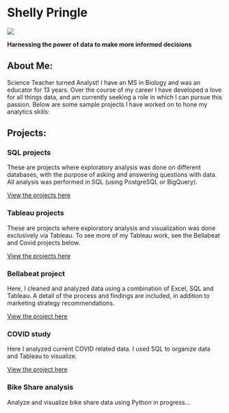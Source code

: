 # Shelly Pringle
![](https://media.giphy.com/media/doXBzUFJRxpaUbuaqz/giphy.gif)

**Harnessing the power of data to make more informed decisions**

## About Me:
Science Teacher turned Analyst! I have an MS in Biology and was an educator for 13 years. Over the course of my career I have developed a love for all things data, and am currently seeking a role in which I can pursue this passion. Below are some sample projects I have worked on to hone my analytics skills:

## Projects:
### SQL projects
These are projects where exploratory analysis was done on different databases, with the purpose of asking and answering questions with data.
All analysis was performed in SQL (using PostgreSQL or BigQuery).

[View the projects here](https://github.com/shellypringle/SQL-projects/tree/main)

### Tableau projects
These are projects where exploratory analysis and visualization was done exclusively via Tableau. 
To see more of my Tableau work, see the Bellabeat and Covid projects below.

[View the projects here](https://github.com/shellypringle/Tableau-projects)

### Bellabeat project
Here, I cleaned and analyzed data using a combination of Excel, SQL and Tableau.
A detail of the process and findings are included, in addition to marketing strategy recommendations.

[View the project here](https://github.com/shellypringle/Bellabeat-Project)

### COVID study 
Here I analyzed current COVID related data.
I used SQL to organize data and Tableau to visualize.

[View the project here](https://github.com/shellypringle/COVID-study) 


### Bike Share analysis
Analyze and visualize bike share data using Python
in progress...
